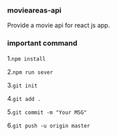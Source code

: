 
### movieareas-api

Provide a movie api for react js app.


### important command

 1.`npm install`                                                            

 2.`npm run sever`

 3.`git init`

 4.`git add .`

 5.`git commit -m "Your MSG"`

 6.`git push -u origin master`
 
 